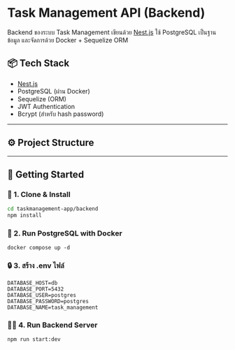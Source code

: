 # Task Management API (Backend)

Backend ของระบบ Task Management เขียนด้วย [Nest.js](https://nestjs.com/) ใช้ PostgreSQL เป็นฐานข้อมูล และจัดการด้วย Docker + Sequelize ORM

## 📦 Tech Stack

- [Nest.js](https://nestjs.com/)
- PostgreSQL (ผ่าน Docker)
- Sequelize (ORM)
- JWT Authentication
- Bcrypt (สำหรับ hash password)

---

## ⚙️ Project Structure


---

## 🚀 Getting Started

### 🔧 1. Clone & Install

```bash
cd taskmanagement-app/backend
npm install
```
### 🐘 2. Run PostgreSQL with Docker
```
docker compose up -d
```
### 🔒 3. สร้าง .env ไฟล์
```
DATABASE_HOST=db
DATABASE_PORT=5432
DATABASE_USER=postgres
DATABASE_PASSWORD=postgres
DATABASE_NAME=task_management

```
### 🧑‍💻 4. Run Backend Server
```
npm run start:dev
```
